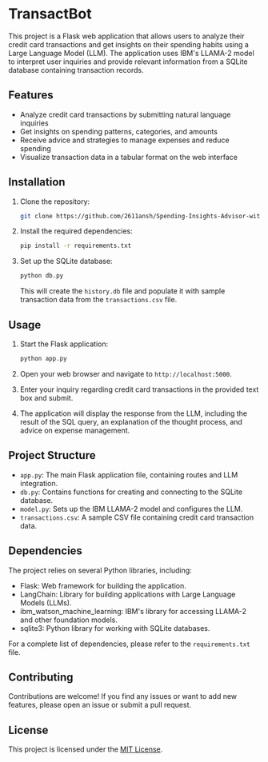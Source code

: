 # TransactBot

This project is a Flask web application that allows users to analyze their credit card transactions and get insights on their spending habits using a Large Language Model (LLM). The application uses IBM's LLAMA-2 model to interpret user inquiries and provide relevant information from a SQLite database containing transaction records.

## Features

- Analyze credit card transactions by submitting natural language inquiries
- Get insights on spending patterns, categories, and amounts
- Receive advice and strategies to manage expenses and reduce spending
- Visualize transaction data in a tabular format on the web interface

## Installation

1. Clone the repository:

   ```bash
   git clone https://github.com/2611ansh/Spending-Insights-Advisor-with-LLM.git
   ```

2. Install the required dependencies:

   ```bash
   pip install -r requirements.txt
   ```

3. Set up the SQLite database:

   ```bash
   python db.py
   ```

   This will create the `history.db` file and populate it with sample transaction data from the `transactions.csv` file.

## Usage

1. Start the Flask application:

   ```bash
   python app.py
   ```

2. Open your web browser and navigate to `http://localhost:5000`.

3. Enter your inquiry regarding credit card transactions in the provided text box and submit.

4. The application will display the response from the LLM, including the result of the SQL query, an explanation of the thought process, and advice on expense management.

## Project Structure

- `app.py`: The main Flask application file, containing routes and LLM integration.
- `db.py`: Contains functions for creating and connecting to the SQLite database.
- `model.py`: Sets up the IBM LLAMA-2 model and configures the LLM.
- `transactions.csv`: A sample CSV file containing credit card transaction data.

## Dependencies

The project relies on several Python libraries, including:

- Flask: Web framework for building the application.
- LangChain: Library for building applications with Large Language Models (LLMs).
- ibm_watson_machine_learning: IBM's library for accessing LLAMA-2 and other foundation models.
- sqlite3: Python library for working with SQLite databases.

For a complete list of dependencies, please refer to the `requirements.txt` file.

## Contributing

Contributions are welcome! If you find any issues or want to add new features, please open an issue or submit a pull request.

## License

This project is licensed under the [MIT License](LICENSE).
